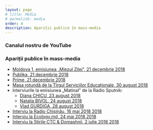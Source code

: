 ```yaml
---
layout: page
# title: Media
# permalink: media
order: 4
description: Apariții publice în mass-media
---
```


### Canalul nostru de YouTube

<script src="https://apis.google.com/js/platform.js"></script>
<div class="g-ytsubscribe" data-channelId="UCcIugPKlMqRdiBr13PJmuGA" data-layout="full" data-count="default">
</div>

### Apariții publice în mass-media

* [Moldova 1, emisiunea „Miezul Zilei”, 21 decembrie 2018](https://www.facebook.com/MIEZULZILEIM1/videos/907402372795965/)
* [Publika, 21 decembrie 2018](https://www.publika.md/vor-sa-renunte-la-curriculum-scolar-traditional-un-grup-de-mamici-din-tara-vor-home-schooling-pentru-copiii-lor_3029203.html)
* [Prime, 21 decembrie 2018](https://www.prime.md/ro/homeschooling-noua-tendinta-in-materie-de-invatamant-tot-mai-multi-moldoveni-vor-sa-si-educe-copiii_84225.html)
* [Masa rotundă de la Tîrgul Serviciilor Educaționale, 30 august 2018](https://www.facebook.com/TargulServiciilorEducationale/videos/701602023535358)
* Interviurile la emisiunea „Matinal” de la Radio Sputnik:
  * [Diana CHICU, 23 august 2018](https://www.facebook.com/radiosputnikmoldova/videos/812307215767066/?t=484)
  * [Natalia BIVOL, 24 august 2018](https://www.facebook.com/radiosputnikmoldova/videos/660583810994063/?t=335)
  * [Vlad GURDIGA, 28 august 2018](https://www.facebook.com/radiosputnikmoldova/videos/703098156719454/?t=555)
* [Interviu la Radio Chișinău, 16 mai 2018
2018](https://www.facebook.com/homeschoolingmoldova/posts/406732656469624)
* [Interviu la Ecology.md, 24 mai 2018
2018](https://www.facebook.com/homeschoolingmoldova/posts/395241287618761)
* [Interviu la Știrile CTC & Domashnii, 2 iulie 2018
2018](https://www.facebook.com/homeschoolingmoldova/posts/420074498468773)
